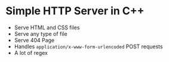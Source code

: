 # Simple HTTP Server in C++
- Serve HTML and CSS files
- Serve any type of file
- Serve 404 Page
- Handles `application/x-www-form-urlencoded` POST requests
- A lot of regex